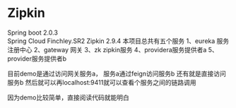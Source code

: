 # Zipkin
Spring boot 2.0.3<br>
Spring Cloud Finchley.SR2
Zipkin 2.9.4
本项目总共有五个服务
1、eureka 服务注册中心
2、gateway 网关
3、zk zipkin服务
4、providera服务提供者a
5、provider服务提供者b

目前demo是通过访问网关服务a，
服务a通过feign访问服务b
还有就是直接访问服务b
然后就可以再localhost:9411就可以查看个服务之间的链路调用

因为demo比较简单，直接阅读代码就能明白
